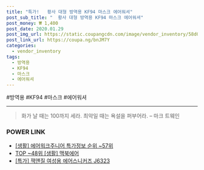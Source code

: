 ```yaml
--- 
title: "특가!   황사 대형 방역용 KF94 마스크 에어워셔" 
post_sub_title: "  황사 대형 방역용 KF94 마스크 에어워셔" 
post_money: ₩ 1,400 
post_date: 2020.01.29 
post_img_url: https://static.coupangcdn.com/image/vendor_inventory/58d0/33a7c8b0c76d44090c3e4ef2940ec2fd0d5f8212e112d3866bdb7f2146e7.jpg 
post_link_url: https://coupa.ng/bnJM7Y 
categories: 
  - vendor_inventory 
tags: 
  - 방역용 
  - KF94 
  - 마스크 
  - 에어워셔 
--- 
```

  #방역용 #KF94 #마스크 #에어워셔 
<hr> 

> 화가 날 때는 100까지 세라. 최악일 때는 욕설을 퍼부어라. – 마크 트웨인 


### POWER LINK

* <a href="https://blog.naver.com/sakai111/221777858755" target="_blank"> [생활] 에어워크주니어 특가정보 순위 ~57위</a>
* <a href="https://blog.naver.com/an0733/221787455562" target="_blank"> TOP ~48위 [생활] 맥북에어</a>
* <a href="https://blog.naver.com/sakai111/221790680071" target="_blank">[특가] 잭앤질 여성용 에어스니커즈 J6323</a>

